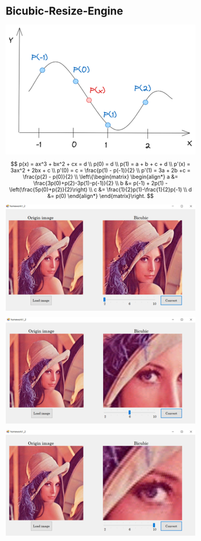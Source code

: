 # Bicubic-Resize-Engine
![Bicubic](https://github.com/kerong2002/Bicubic-Resize-Engine/blob/main/test.png)


```math

p(x) = ax^3 + bx^2 + cx = d \\

p(0) = d \\

p(1) = a + b + c + d \\

p'(x) = 3ax^2 + 2bx + c \\

p'(0) = c = \frac{p(1) - p(-1)}{2} \\

p'(1) = 3a + 2b +c = \frac{p(2) - p(0)}{2} \\

\left\{\begin{matrix}

\begin{align*}

a &= \frac{3p(0)+p(2)-3p(1)-p(-1)}{2} \\

b &= p(-1) + 2p(1) - \left(\frac{5p(0)+p(2)}{2}\right) \\

c &= \frac{1}{2}p(1)-\frac{1}{2}p(-1) \\

d &= p(0)

\end{align*}

\end{matrix}\right.


```

![Bicubic x2](https://github.com/kerong2002/Bicubic-Resize-Engine/raw/main/bicubic_x2.PNG)

![Bicubic x6](https://github.com/kerong2002/Bicubic-Resize-Engine/raw/main/bicubic_x6.PNG)

![Bicubic x10](https://github.com/kerong2002/Bicubic-Resize-Engine/raw/main/bicubic_x10.PNG)

